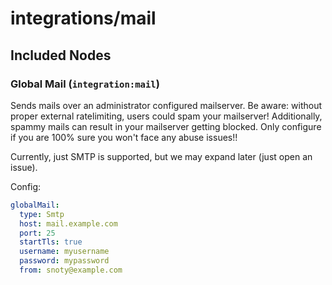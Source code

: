 # integrations/mail
## Included Nodes
### Global Mail (`integration:mail`)
Sends mails over an administrator configured mailserver.
Be aware: without proper external ratelimiting, users could spam
your mailserver! Additionally, spammy mails can result in your mailserver getting blocked. Only configure if you are 100% sure you won't face any abuse issues!!

Currently, just SMTP is supported, but we may expand later (just open an issue).

Config:
```yml
globalMail:
  type: Smtp
  host: mail.example.com
  port: 25
  startTls: true
  username: myusername
  password: mypassword
  from: snoty@example.com
```
